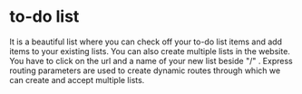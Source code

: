 # to-do list
It is a beautiful list where you can check off your to-do list items and add items to your existing lists.
You can also create multiple lists in the website. You have to click on the url and a name of your new list beside "/" .
Express routing parameters are used to create dynamic routes through which we can create and accept multiple lists.

#
